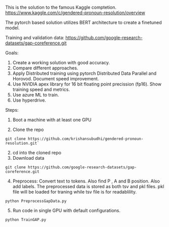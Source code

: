 This is the solution to the famous Kaggle comptetion.
https://www.kaggle.com/c/gendered-pronoun-resolution/overview

The pytorch based solution utilizes BERT architecture to create a finetuned model.

Training and validation data: https://github.com/google-research-datasets/gap-coreference.git

Goals:

1. Create a working solution with good accuracy.
2. Compare different approaches.
3. Apply Distributed training using pytorch Distributed Data Parallel and Horovod. Document speed improvement.
4. Use NVIDIA apex library for 16 bit floating point precission (fp16). Show training speed and metrics.
5. Use azure ML to train. 
6. Use hyperdrive.

Steps:

1. Boot a machine with at least one GPU

1. Clone the repo
```
git clone https://github.com/krishansubudhi/gendered-pronoun-resolution.git`
```
2. cd into the cloned repo
3. Download data

```
git clone https://github.com/google-research-datasets/gap-coreference.git
``` 

4. Preprocess: Convert text to tokens. Also find P , A and B position. Also add labels. The preprocessed data is stored as both tsv and pkl files. pkl file will be loaded for traning while tsv file is for readablility.

```
python PreprocessGapData.py
```

5. Run code in single GPU with default configurations.
```
python TrainGAP.py
```

